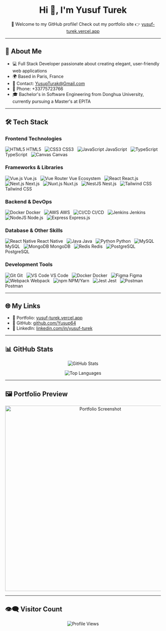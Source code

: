 <h1 align="center">Hi 👋, I'm Yusuf Turek</h1>

<p align="center">
  🚀 Welcome to my GitHub profile! Check out my portfolio site 👉 <a href="https://yusuf-turek.vercel.app/" target="_blank">yusuf-turek.vercel.app</a>
</p>

---

## 🧠 About Me

- 💻 Full Stack Developer passionate about creating elegant, user-friendly web applications
- 🌍 Based in Paris, France
- 📧 Contact: YusupTurak@Gmail.com
- 📱 Phone: +33775723766
- 🎓 Bachelor's in Software Engineering from Donghua University, currently pursuing a Master's at EPITA

---

## 🛠️ Tech Stack

### Frontend Technologies
![HTML5](https://cdn.simpleicons.org/html5?viewbox=auto) HTML5 &nbsp;
![CSS3](https://cdn.simpleicons.org/css3?viewbox=auto) CSS3 &nbsp;
![JavaScript](https://cdn.simpleicons.org/javascript?viewbox=auto) JavaScript &nbsp;
![TypeScript](https://cdn.simpleicons.org/typescript?viewbox=auto) TypeScript &nbsp;
![Canvas](https://cdn.simpleicons.org/canvas?viewbox=auto) Canvas

### Frameworks & Libraries
![Vue.js](https://cdn.simpleicons.org/vuedotjs?viewbox=auto) Vue.js &nbsp;
![Vue Router](https://pinia.vuejs.org/logo.svg) Vue Ecosystem &nbsp;
![React](https://cdn.simpleicons.org/react?viewbox=auto) React.js &nbsp;
![Next.js](https://cdn.simpleicons.org/nextdotjs?viewbox=auto) Next.js &nbsp;
![Nuxt.js](https://cdn.simpleicons.org/nuxt?viewbox=auto) Nuxt.js &nbsp;
![NestJS](https://cdn.simpleicons.org/nestjs?viewbox=auto) Nest.js &nbsp;
![Tailwind CSS](https://cdn.simpleicons.org/tailwindcss?viewbox=auto) Tailwind CSS

### Backend & DevOps
![Docker](https://cdn.simpleicons.org/docker?viewbox=auto) Docker &nbsp;
![AWS](https://cdn.simpleicons.org/awsamplify?viewbox=auto) AWS &nbsp;
![CI/CD](https://cdn.simpleicons.org/circleci?viewbox=auto) CI/CD &nbsp;
![Jenkins](https://cdn.simpleicons.org/jenkins?viewbox=auto) Jenkins &nbsp;
![NodeJS](https://cdn.simpleicons.org/nodedotjs?viewbox=auto) Node.js &nbsp;
![Express](https://cdn.simpleicons.org/express?viewbox=auto) Express.js

### Database & Other Skills
![React Native](https://cdn.simpleicons.org/react?viewbox=auto) React Native &nbsp;
![Java](https://cdn.jsdelivr.net/gh/devicons/devicon@latest/icons/java/java-original.svg) Java &nbsp;
![Python](https://cdn.simpleicons.org/python?viewbox=auto) Python &nbsp;
![MySQL](https://cdn.simpleicons.org/mysql?viewbox=auto) MySQL &nbsp;
![MongoDB](https://cdn.simpleicons.org/mongodb?viewbox=auto) MongoDB &nbsp;
![Redis](https://cdn.simpleicons.org/redis?viewbox=auto) Redis &nbsp;
![PostgreSQL](https://cdn.simpleicons.org/postgresql?viewbox=auto) PostgreSQL

### Development Tools
![Git](https://cdn.simpleicons.org/git?viewbox=auto) Git &nbsp;
![VS Code](https://cdn.jsdelivr.net/gh/devicons/devicon@latest/icons/vscode/vscode-original.svg) VS Code &nbsp;
![Docker](https://cdn.simpleicons.org/docker?viewbox=auto) Docker &nbsp;
![Figma](https://cdn.simpleicons.org/figma?viewbox=auto) Figma &nbsp;
![Webpack](https://cdn.simpleicons.org/webpack?viewbox=auto) Webpack &nbsp;
![npm](https://cdn.simpleicons.org/npm?viewbox=auto) NPM/Yarn &nbsp;
![Jest](https://cdn.simpleicons.org/jest?viewbox=auto) Jest &nbsp;
![Postman](https://cdn.simpleicons.org/postman?viewbox=auto) Postman

---

## 🌐 My Links

- 🔗 Portfolio: [yusuf-turek.vercel.app](https://yusuf-turek.vercel.app/)
- 🐙 GitHub: [github.com/Yusup64](https://github.com/Yusup64)
- 💼 LinkedIn: [linkedin.com/in/yusuf-turek](https://www.linkedin.com/in/yusuf-turek/)

---

## 📊 GitHub Stats

<p align="center">
  <img src="https://github-readme-stats.vercel.app/api?username=Yusup64&show_icons=true&theme=default" alt="GitHub Stats" />
</p>

<p align="center">
  <img src="https://github-readme-stats.vercel.app/api/top-langs/?username=Yusup64&layout=compact" alt="Top Languages" />
</p>

---

## 🖼️ Portfolio Preview

<p align="center">
  <img src="https://yusuf-turek.vercel.app/screenshot.png" width="600px" alt="Portfolio Screenshot" />
</p>

---

## 👁️‍🗨️ Visitor Count

<p align="center">
  <img src="https://komarev.com/ghpvc/?username=Yusup64&style=flat-square" alt="Profile Views" />
</p>
